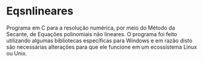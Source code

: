 # Eqsnlineares
Programa em C para a resolução numérica, por meio do Método da Secante, de Equações polinomiais não lineares. O programa foi feito utilizando algumas bibliotecas específicas para Windows e em razão disto são necessárias alterações para que ele funcione em  um ecossistema Linux ou Unix.      
